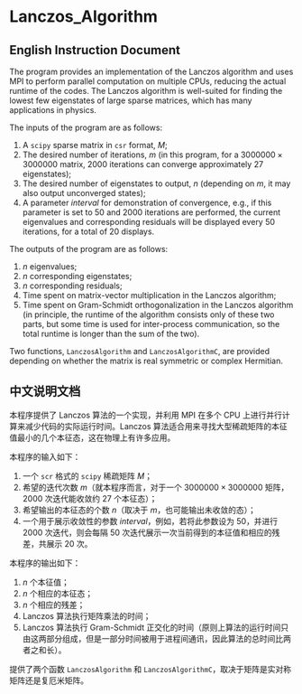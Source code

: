# Lanczos_Algorithm

## English Instruction Document

The program provides an implementation of the Lanczos algorithm and uses MPI to perform parallel computation on multiple CPUs, reducing the actual runtime of the codes. The Lanczos algorithm is well-suited for finding the lowest few eigenstates of large sparse matrices, which has many applications in physics.

The inputs of the program are as follows:

1. A $\texttt{scipy}$ sparse matrix in $\texttt{csr}$ format, $M$;
2. The desired number of iterations, $m$ (in this program, for a $3000000 \times 3000000$ matrix, $2000$ iterations can converge approximately $27$ eigenstates);
3. The desired number of eigenstates to output, $n$ (depending on $m$, it may also output unconverged states);
4. A parameter $interval$ for demonstration of convergence, e.g., if this parameter is set to $50$ and $2000$ iterations are performed, the current eigenvalues and corresponding residuals will be displayed every 50 iterations, for a total of 20 displays.

The outputs of the program are as follows:

1. $n$ eigenvalues;
2. $n$ corresponding eigenstates;
3. $n$ corresponding residuals;
4. Time spent on matrix-vector multiplication in the Lanczos algorithm;
5. Time spent on Gram-Schmidt orthogonalization in the Lanczos algorithm (in principle, the runtime of the algorithm consists only of these two parts, but some time is used for inter-process communication, so the total runtime is longer than the sum of the two).
   
Two functions, $\texttt{LanczosAlgorithm}$ and $\texttt{LanczosAlgorithmC}$, are provided depending on whether the matrix is real symmetric or complex Hermitian.

## 中文说明文档

本程序提供了 Lanczos 算法的一个实现，并利用 MPI 在多个 CPU 上进行并行计算来减少代码的实际运行时间。Lanczos 算法适合用来寻找大型稀疏矩阵的本征值最小的几个本征态，这在物理上有许多应用。

本程序的输入如下：

1. 一个 $\texttt{scr}$ 格式的 $\texttt{scipy}$ 稀疏矩阵 $M$；
2. 希望的迭代次数 $m$（就本程序而言，对于一个 $3000000 \times 3000000$ 矩阵， $2000$ 次迭代能收敛约 $27$ 个本征态）；
3. 希望输出的本征态的个数 $n$（取决于 $m$，也可能输出未收敛的态）；
4. 一个用于展示收敛性的参数 $interval$，例如，若将此参数设为 $50$，并进行 $2000$ 次迭代，则会每隔 $50$ 次迭代展示一次当前得到的本征值和相应的残差，共展示 $20$ 次。

本程序的输出如下：
1. $n$ 个本征值；
2. $n$ 个相应的本征态；
3. $n$ 个相应的残差；
4. Lanczos 算法执行矩阵乘法的时间；
5. Lanczos 算法执行 Gram-Schmidt 正交化的时间（原则上算法的运行时间只由这两部分组成，但是一部分时间被用于进程间通讯，因此算法的总时间比两者之和长）。

提供了两个函数 $\texttt{LanczosAlgorithm}$ 和 $\texttt{LanczosAlgorithmC}$，取决于矩阵是实对称矩阵还是复厄米矩阵。
